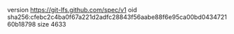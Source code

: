 version https://git-lfs.github.com/spec/v1
oid sha256:cfebc2c4ba0f67a221d2adfc28843f56aabe88f6e95ca00bd043472160b18798
size 4633
